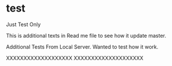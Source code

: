 # test
Just Test Only

This is additional texts in Read me file to see how it update master.

Additional Tests From Local Server. Wanted to test how it work.

XXXXXXXXXXXXXXXXXXX
XXXXXXXXXXXXXXXXXXXX
